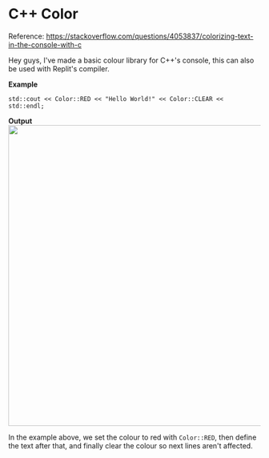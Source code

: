 # C++ Color

Reference: https://stackoverflow.com/questions/4053837/colorizing-text-in-the-console-with-c

Hey guys, I've made a basic colour library for C++'s console, this can also be used with Replit's compiler.

**Example**
```
std::cout << Color::RED << "Hello World!" << Color::CLEAR << std::endl;
```

**Output**
<img src="image/HelloWorldRed.png" width="600"/>


In the example above, we set the colour to red with ```Color::RED```, then define the text after that, and finally clear the colour so next lines aren't affected.